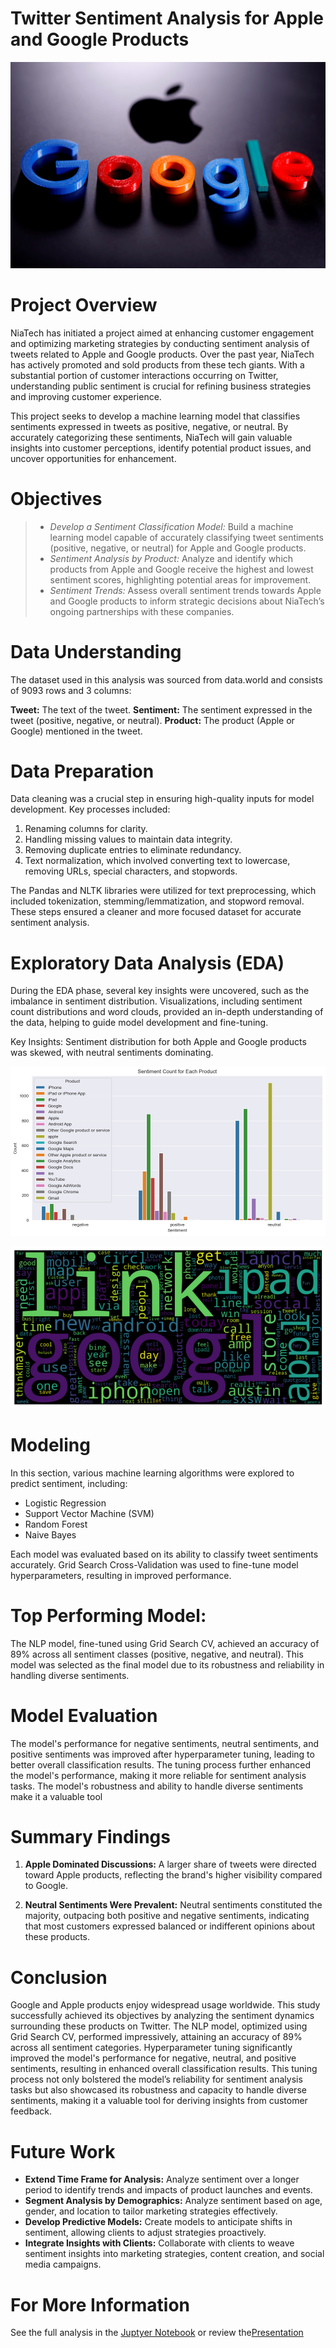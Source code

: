 # Twitter Sentiment Analysis for Apple and Google Products

![alt text](images/Project_Image.jpg)

# Project Overview

NiaTech has initiated a project aimed at enhancing customer engagement and optimizing marketing strategies by conducting sentiment analysis of tweets related to Apple and Google products. Over the past year, NiaTech has actively promoted and sold products from these tech giants. With a substantial portion of customer interactions occurring on Twitter, understanding public sentiment is crucial for refining business strategies and improving customer experience.

This project seeks to develop a machine learning model that classifies sentiments expressed in tweets as positive, negative, or neutral. By accurately categorizing these sentiments, NiaTech will gain valuable insights into customer perceptions, identify potential product issues, and uncover opportunities for enhancement.

# Objectives

>- *Develop a Sentiment Classification Model:* Build a machine learning model capable of accurately classifying tweet sentiments (positive, negative, or neutral) for Apple and Google products.
>- *Sentiment Analysis by Product:* Analyze and identify which products from Apple and Google receive the highest and lowest sentiment scores, highlighting potential areas for improvement.
>- *Sentiment Trends:* Assess overall sentiment trends towards Apple and Google products to inform strategic decisions about NiaTech’s ongoing partnerships with these companies.

# Data Understanding

The dataset used in this analysis was sourced from data.world and consists of 9093 rows and 3 columns:

**Tweet:** The text of the tweet.
**Sentiment:** The sentiment expressed in the tweet (positive, negative, or neutral).
**Product:** The product (Apple or Google) mentioned in the tweet.

# Data Preparation

Data cleaning was a crucial step in ensuring high-quality inputs for model development. Key processes included:

1. Renaming columns for clarity.
2. Handling missing values to maintain data integrity.
3. Removing duplicate entries to eliminate redundancy.
4. Text normalization, which involved converting text to lowercase, removing URLs, special characters, and stopwords.

The Pandas and NLTK libraries were utilized for text preprocessing, which included tokenization, stemming/lemmatization, and stopword removal. These steps ensured a cleaner and more focused dataset for accurate sentiment analysis.

# Exploratory Data Analysis (EDA)

During the EDA phase, several key insights were uncovered, such as the imbalance in sentiment distribution. Visualizations, including sentiment count distributions and word clouds, provided an in-depth understanding of the data, helping to guide model development and fine-tuning.

Key Insights:
Sentiment distribution for both Apple and Google products was skewed, with neutral sentiments dominating.

![alt text](<images/Sentiment Count Per Product.png>)

![alt text](<images/Word Cloud of balanced data.png>)

# Modeling

In this section, various machine learning algorithms were explored to predict sentiment, including:

* Logistic Regression
* Support Vector Machine (SVM)
* Random Forest
* Naive Bayes

Each model was evaluated based on its ability to classify tweet sentiments accurately. Grid Search Cross-Validation was used to fine-tune model hyperparameters, resulting in improved performance.

# Top Performing Model:
The NLP model, fine-tuned using Grid Search CV, achieved an accuracy of 89% across all sentiment classes (positive, negative, and neutral). This model was selected as the final model due to its robustness and reliability in handling diverse sentiments.

# Model Evaluation

The model's performance for negative sentiments, neutral sentiments, and positive sentiments was improved after hyperparameter tuning, leading to better overall classification results. The tuning process further enhanced the model's performance, making it more reliable for sentiment analysis tasks. The model's robustness and ability to handle diverse sentiments make it a valuable tool

# Summary Findings

1. **Apple Dominated Discussions:** A larger share of tweets were directed toward Apple products, reflecting the brand's higher visibility compared to Google.

2. **Neutral Sentiments Were Prevalent:** Neutral sentiments constituted the majority, outpacing both positive and negative sentiments, indicating that most customers expressed balanced or indifferent opinions about these products.

# Conclusion

Google and Apple products enjoy widespread usage worldwide. This study successfully achieved its objectives by analyzing the sentiment dynamics surrounding these products on Twitter. The NLP model, optimized using Grid Search CV, performed impressively, attaining an accuracy of 89% across all sentiment categories. Hyperparameter tuning significantly improved the model's performance for negative, neutral, and positive sentiments, resulting in enhanced overall classification results. This tuning process not only bolstered the model’s reliability for sentiment analysis tasks but also showcased its robustness and capacity to handle diverse sentiments, making it a valuable tool for deriving insights from customer feedback.

# Future Work

* **Extend Time Frame for Analysis:** Analyze sentiment over a longer period to identify trends and impacts of product launches and events.
* **Segment Analysis by Demographics:** Analyze sentiment based on age, gender, and location to tailor marketing strategies effectively. 
* **Develop Predictive Models:** Create models to anticipate shifts in sentiment, allowing clients to adjust strategies proactively.
* **Integrate Insights with Clients:** Collaborate with clients to weave sentiment insights into marketing strategies, content creation, and social media campaigns.

# For More Information
See the full analysis in the [Juptyer Notebook](robert.ipynb) or review the[Presentation](Presentation.pdf)